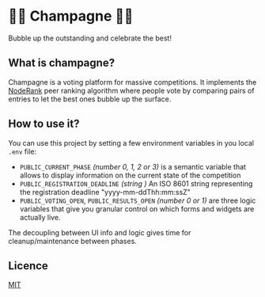 # 🥂🍾 Champagne 🍾🥂

Bubble up the outstanding and celebrate the best!

## What is champagne?

Champagne is a voting platform for massive competitions. It implements the [NodeRank](https://github.com/fcrozatier/NodeRank) peer ranking algorithm where people vote by comparing pairs of entries to let the best ones bubble up the surface.

## How to use it?

You can use this project by setting a few environment variables in you local `.env` file:

- `PUBLIC_CURRENT_PHASE` _(number 0, 1, 2 or 3)_ is a semantic variable that allows to display information on the current state of the competition
- `PUBLIC_REGISTRATION_DEADLINE` _(string )_ An ISO 8601 string representing the registration deadline "yyyy-mm-ddThh:mm:ssZ"
- `PUBLIC_VOTING_OPEN`, `PUBLIC_RESULTS_OPEN` _(number 0 or 1)_ are three logic variables that give you granular control on which forms and widgets are actually live.

The decoupling between UI info and logic gives time for cleanup/maintenance between phases.

## Licence

[MIT](/LICENCE)